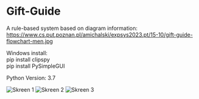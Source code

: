 # Gift-Guide

A rule-based system based on diagram information:<br/>
https://www.cs.put.poznan.pl/amichalski/expsys2023.pt/15-10/gift-guide-flowchart-men.jpg

Windows install:<br/>
pip install clipspy<br/>
pip install PySimpleGUI<br/>

Python Version: 3.7

![Skreen 1](https://user-images.githubusercontent.com/83788838/209392030-3a0bf5c8-de43-42e8-823a-fa383a2ac371.png)
![Skreen 2](https://user-images.githubusercontent.com/83788838/209392041-98ba564d-81ff-4e48-be1c-6c8f287572c6.png)
![Skreen 3](https://user-images.githubusercontent.com/83788838/209392042-f7c02a6c-2dc5-42b8-bfe5-acc1a4ebe40b.png)

